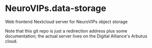 # NeuroVIPs.data-storage
Web frontend Nextcloud server for NeuroVIPs object storage

Note that this git repo is just a redirection address plus some documentation; the actual server lives on the Digital Alliance's Arbutus cloud.
